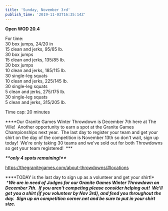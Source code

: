```yaml
---
title: 'Sunday, November 3rd'
publish_time: '2019-11-03T16:35:14Z'
---
```


**Open WOD 20.4**

For time:\
30 box jumps, 24/20 in\
15 clean and jerks, 95/65 lb.\
30 box jumps\
15 clean and jerks, 135/85 lb.\
30 box jumps\
10 clean and jerks, 185/115 lb.\
30 single-leg squats\
10 clean and jerks, 225/145 lb.\
30 single-leg squats\
5 clean and jerks, 275/175 lb.\
30 single-leg squats\
5 clean and jerks, 315/205 lb.

Time cap: 20 minutes

***\*Our Granite Games Winter Throwdown is December 7th here at The
Ville!  Another opportunity to earn a spot at the Granite Games
Championships next year.  The last day to register your team and get
your shirt on the day of the competition is November 13th so don't wait,
sign up today!  We're only taking 30 teams and we've sold out for both
Throwdowns so get your team registered!  ***

***\*\*only 4 spots remaining!\*\****

<https://thegranitegames.com/about-throwdowns/#locations>

***\*TODAY is the last day to sign up as a volunteer and get your
shirt!\*  ****We are in need of Judges for our Granite Games Winter
Throwdown on December 7th.  If you aren't competing please consider
helping out!  We'll get you a shirt (if you volunteer by Nov 3rd), and
feed you throughout the day.  Sign up on competition corner.net and be
sure to put in your shirt size.***
